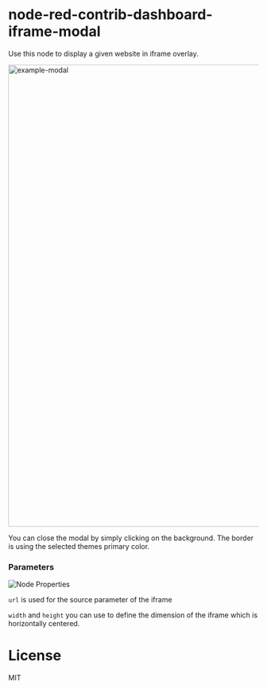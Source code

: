 # node-red-contrib-dashboard-iframe-modal
Use this node to display a given website in iframe overlay.

<img width="929" alt="example-modal" src="https://user-images.githubusercontent.com/986306/128486485-6fe8070a-4ae3-4ce8-8c36-7e83c84919e4.png">

You can close the modal by simply clicking on the background. The border is using the selected themes primary color.

### Parameters
![Node Properties](https://github.com/Sherlock-GmbH/node-red-contrib-ui-iframe-modal/blob/main/node-properties.png)

`url` is used for the source parameter of the iframe

`width` and `height` you can use to define the dimension of the iframe which is horizontally centered.

# License
MIT
